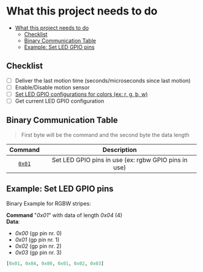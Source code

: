 

# What this project needs to do

<!-- TOC -->

- [What this project needs to do](#what-this-project-needs-to-do)
    - [Checklist](#checklist)
    - [Binary Communication Table](#binary-communication-table)
    - [Example: Set LED GPIO pins](#example-set-led-gpio-pins)

<!-- /TOC -->

## Checklist

- [ ] Deliver the last motion time (seconds/microseconds since last motion)
- [ ] Enable/Disable motion sensor
- [ ] [Set LED GPIO configurations for colors (ex: r, g, b, w)](#example-set-led-gpio-pins)
- [ ] Get current LED GPIO configuration

## Binary Communication Table

> First byte will be the command and the second byte the data length  

| Command | Description |
| :-----: | :---------: |
| [`0x01`](#0x01example) | Set LED GPIO pins in use (ex: rgbw GPIO pins in use) |

<a id="0x01example"></a>

## Example: Set LED GPIO pins

Binary Example for RGBW stripes:  

**Command** "*0x01*" with data of length *0x04* (4)  
**Data**:  
* *0x00* (gp pin nr. 0)
* *0x01* (gp pin nr. 1)
* *0x02* (gp pin nr. 2)
* *0x03* (gp pin nr. 3)  

```python
[0x01, 0x04, 0x00, 0x01, 0x02, 0x03]
```
